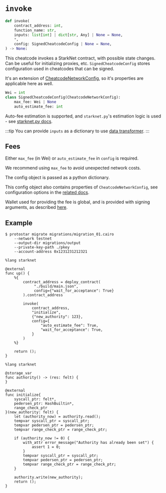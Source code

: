 # `invoke`

```python
def invoke(
    contract_address: int,
    function_name: str,
    inputs: list[int] | dict[str, Any] | None = None,
    *,
    config: SignedCheatcodeConfig | None = None,
) -> None:
```

This cheatcode invokes a StarkNet contract, with possible state changes. Can be useful for initializing proxies, etc.
`SignedCheatcodeConfig` stores configuration used in cheatcodes that can be signed.

It's an extension of [CheatcodeNetworkConfig](../03-network-config.md), so it's properties are applicable here as well.

```python
Wei = int
class SignedCheatcodeConfig(CheatcodeNetworkConfig):
    max_fee: Wei | None
    auto_estimate_fee: int
```

Auto-fee estimation is supported, and `starknet.py`'s estimation logic is used - see [starknet.py docs](https://starknetpy.readthedocs.io/en/latest/guide.html#automatic-fee-estimation).


:::tip
You can provide `inputs` as a dictionary to use [data transformer](./README.md#data-transformer).
:::

## Fees
Either `max_fee` (in Wei) or `auto_estimate_fee` in `config` is required.

We recommend using `max_fee` to avoid unexpected network costs.

The config object is passed as a python dictionary.

This config object also contains properties of `CheatcodeNetworkConfig`, see configuration options in the [related docs](../03-network-config.md).

Wallet used for providing the fee is global, and is provided with signing arguments, as described [here](../01-cli.md#signing-a-declaration).

## Example

```
$ protostar migrate migrations/migration_01.cairo
    --network testnet
    --output-dir migrations/output
    --private-key-path ./pkey
    --account-address 0x1231231212321
```

```cairo title="migrations/migration_01.cairo"
%lang starknet

@external
func up() {
    %{
        contract_address = deploy_contract(
             "./build/main.json",
             config={"wait_for_acceptance": True}
        ).contract_address

        invoke(
            contract_address,
            "initialize",
            {"new_authority": 123},
            config={
                "auto_estimate_fee": True,
                "wait_for_acceptance": True,
            }
        )
    %}

    return ();
}
```

```cairo title="src/main.cairo"
%lang starknet

@storage_var
func authority() -> (res: felt) {
}

@external
func initialize{
    syscall_ptr: felt*,
    pedersen_ptr: HashBuiltin*,
    range_check_ptr
}(new_authority: felt) {
    let (authority_now) = authority.read();
    tempvar syscall_ptr = syscall_ptr;
    tempvar pedersen_ptr = pedersen_ptr;
    tempvar range_check_ptr = range_check_ptr;

    if (authority_now != 0) {
        with_attr error_message("Authority has already been set") {
            assert 1 = 0;
        }
        tempvar syscall_ptr = syscall_ptr;
        tempvar pedersen_ptr = pedersen_ptr;
        tempvar range_check_ptr = range_check_ptr;
    }

    authority.write(new_authority);
    return ();
}
```
